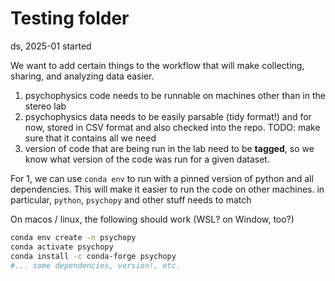 # Testing folder 

ds, 2025-01 started

We want to add certain things to the workflow that will make collecting, sharing, and analyzing data easier.

1. psychophysics code needs to be runnable on machines other than in the stereo lab
2. psychophysics data needs to be easily parsable (tidy format!) and for now, stored in CSV format and also checked into the repo. TODO: make sure that it contains all we need
3. version of code that are being run in the lab need to be **tagged**, so we know what version of the code was run for a given dataset.

For 1, we can use `conda env` to run with a pinned version of python and all dependencies. This will make it easier to run the code on other machines. in particular, ``python``, ``psychopy`` and other stuff needs to match

On macos / linux, the following should work (WSL? on Window, too?)

```bash
conda env create -n psychopy 
conda activate psychopy
conda install -c conda-forge psychopy
#... some dependencies, version!, etc.
```
